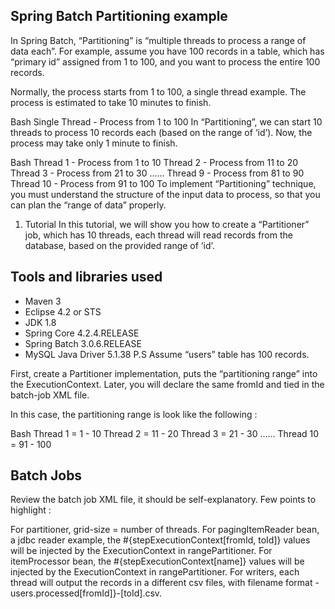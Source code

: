 Spring Batch Partitioning example
----------------------------
In Spring Batch, “Partitioning” is “multiple threads to process a range of data each”. For example, assume you have 100 records in a table, which has “primary id” assigned from 1 to 100, and you want to process the entire 100 records.

Normally, the process starts from 1 to 100, a single thread example. The process is estimated to take 10 minutes to finish.

Bash
Single Thread - Process from 1 to 100
In “Partitioning”, we can start 10 threads to process 10 records each (based on the range of ‘id’). Now, the process may take only 1 minute to finish.

Bash
Thread 1 - Process from 1 to 10
Thread 2 - Process from 11 to 20
Thread 3 - Process from 21 to 30
......
Thread 9 - Process from 81 to 90
Thread 10 - Process from 91 to 100
To implement “Partitioning” technique, you must understand the structure of the input data to process, so that you can plan the “range of data” properly.

1. Tutorial
In this tutorial, we will show you how to create a “Partitioner” job, which has 10 threads, each thread will read records from the database, based on the provided range of ‘id’.

Tools and libraries used
---------------------
- Maven 3
- Eclipse 4.2 or STS
- JDK 1.8
- Spring Core 4.2.4.RELEASE
- Spring Batch 3.0.6.RELEASE
- MySQL Java Driver 5.1.38
P.S Assume “users” table has 100 records.


First, create a Partitioner implementation, puts the “partitioning range” into the ExecutionContext. Later, you will declare the same fromId and tied in the batch-job XML file.

In this case, the partitioning range is look like the following :

Bash
Thread 1 = 1 - 10
Thread 2 = 11 - 20
Thread 3 = 21 - 30
......
Thread 10 = 91 - 100


Batch Jobs
----------------

Review the batch job XML file, it should be self-explanatory. Few points to highlight :

For partitioner, grid-size = number of threads.
For pagingItemReader bean, a jdbc reader example, the #{stepExecutionContext[fromId, toId]} values will be injected by the ExecutionContext in rangePartitioner.
For itemProcessor bean, the #{stepExecutionContext[name]} values will be injected by the ExecutionContext in rangePartitioner.
For writers, each thread will output the records in a different csv files, with filename format - users.processed[fromId]}-[toId].csv.